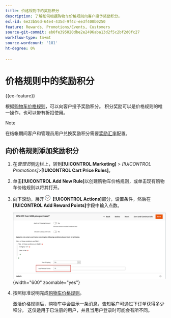 ```yaml
---
title: 价格规则中的奖励积分
description: 了解如何根据购物车价格规则向客户授予奖励积分。
exl-id: 6e23b56d-64e4-435d-9f4c-ee3f400b0250
feature: Rewards, Promotions/Events, Customers
source-git-commit: eb0fe395020dbe2e2496aba13d2f5c2bf2d0fc27
workflow-type: tm+mt
source-wordcount: '181'
ht-degree: 0%

---
```


# 价格规则中的奖励积分

{{ee-feature}}

根据[购物车价格规则](price-rules-cart.md)，可以向客户授予奖励积分。 积分奖励可以是价格规则的唯一操作，也可以带有折扣使用。

>[!NOTE]
>
>在结帐期间客户和管理员用户兑换奖励积分需要[奖励汇率](reward-exchange-rates.md)配置。

## 向价格规则添加奖励积分

1. 在&#x200B;_管理员_&#x200B;侧边栏上，转到&#x200B;**[!UICONTROL Marketing]** > _[!UICONTROL Promotions]_>**[!UICONTROL Cart Price Rules]**。

1. 单击&#x200B;**[!UICONTROL Add New Rule]**&#x200B;以创建购物车价格规则，或单击现有购物车价格规则以将其打开。

1. 向下滚动，展开![扩展选择器](../assets/icon-display-expand.png) **[!UICONTROL Actions]**&#x200B;部分，设置条件，然后在&#x200B;**[!UICONTROL Add Reward Points]**&#x200B;字段中输入点数。

   ![购物车价格规则 — 奖励积分](./assets/reward-points-price-rule-actions.png){width="600" zoomable="yes"}

1. 按照标准说明完成[购物车价格规则](price-rules-cart-create.md)。

   激活价格规则后，购物车中会显示一条消息，告知客户可通过下订单获得多少积分。 这仅适用于已注册的用户，并且当用户登录时可能会有所不同。
